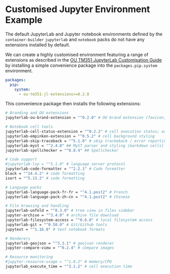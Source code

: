 # Customised Jupyter Environment Example

The default JupyterLab and Jupyter notebook environments defined by the `container-builder` `jupyterlab` and `notebook` packs do not have any extensions installed by default.

We can create a highly customised environment featuring a range of extensions as described in the [OU TM351 JupyterLab Customisation Guide](https://innovationoutside.github.io/ou-tm351-jl-extensions/overview.html) by installing a simple convenience package into the `packages.pip.system` environment.

```yaml
packages:
  pip:
    system:
      - ou-tm351-jl-extensions>=0.2.8
```

This convenience package then installs the following extensions:

```bash
# Branding and OU extensions
jupyterlab-ou-brand-extension = "^0.2.0" # OU brand extension (favicon, logo)

# Notebook cell tools
jupyterlab-cell-status-extension = "^0.2.2" # cell execution status; accessibility tools
jupyterlab-empinken-extension = "^0.5.2" # cell background styling
jupyterlab-skip-traceback = "^5.1.0" # skip trackeback / error reporting
jupyterlab-myst = "^2.4.0" ## MyST parser and styling (markdown cells)
jupyterlab-spellchecker = "^0.8.4" ## Spellchecker

# Code support
#jupyterlab-lsp = "^5.1.0" # language server protocol
jupyterlab-code-formatter = "^2.2.1" # Code formatter
black = "^24.4.2" # code formatting
isort = "^5.13.2" # code formatting

# Language packs
jupyterlab-language-pack-fr-fr = "^4.1.post2" # French
jupyterlab-language-pack-zh-cn = "^4.1.post2" # Chinese

# File browsing and handling
jupyterlab-unfold = "^0.3.0" # tree view in files sidebar
jupyter-archive = "^3.4.0" # archive file download
jupyterlab-filesystem-access = "^0.6.0" # local filesystem access
jupyterlab-git = "^0.50.0" # Git/Github tools
jupytext = "^1.16.0" # text notebook formats

# Renderers
jupyterlab-geojson = "^3.3.1" # geojson renderer
jupyter-compare-view = "^0.2.4" # compare images

# Resource monitoring
#jupyter-resource-usage = "^1.0.2" # memory/CPU
jupyterlab_execute_time = "^3.1.2" # cell execution time
```
